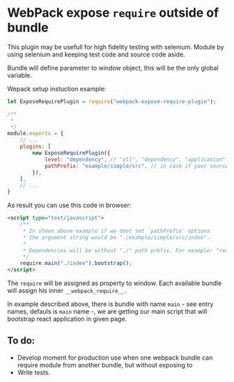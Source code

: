 WebPack expose `require` outside of bundle
==========================================

This plugin may be usefull for high fidelity testing with selenium.
Module by using selenium and keeping test code and source code aside.

Bundle will define parameter to window object, this will be the only global variable.

Wepack setup instuction example:

```javascript
let ExposeRequirePlugin = require("webpack-expose-require-plugin");

/**
 * 
 */
module.exports = {
    // ...
    plugins: [
        new ExposeRequirePlugin({
            level: "dependency", // "all", "dependency", "application"
            pathPrefix: "example/simple/src", // in case if your source is not placed in root folder.
        }),
    ],
    // ...
}
```

As result you can use this code in browser:

```html
<script type="text/javascript">
    /**
     * In shown above example if we dont set `pathPrefix` options
     * the argument string would be "./example/simple/src/index".
     *
     * Dependencies will be without "./" path prefix. For example: "react" npm dependency vs "./index" source file.
     */
    require.main("./index").bootstrap();
</script>
```

The `require` will be assigned as property to window. Each available bundle will assign his inner `__webpack_require__`.

In example described above, there is bundle with name `main` - see entry names, defauls is `main` name -, 
we are getting our main script that will bootstrap react application in given page.

To do:
------

* Develop moment for production use when one webpack bundle can require module from another bundle, but without exposing to 
* Write tests.

